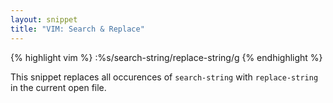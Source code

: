 ```yaml
---
layout: snippet
title: "VIM: Search & Replace"
---
```


{% highlight vim %}
:%s/search-string/replace-string/g
{% endhighlight %}

This snippet replaces all occurences of `search-string` with `replace-string` in the current open file.
